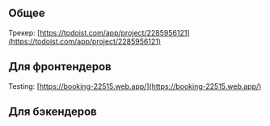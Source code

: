 ## Общее
Трекер: [https://todoist.com/app/project/2285956121](https://todoist.com/app/project/2285956121)

## Для фронтендеров
Testing: [https://booking-22515.web.app/](https://booking-22515.web.app/)

## Для бэкендеров
